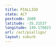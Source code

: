 ```yaml
---
title: PIALLIGO
state: ACT
postcode: 2609
latitude: -35.31537
longitude: 149.170023
url: /act/pialligo/
layout: suburb
---
```

